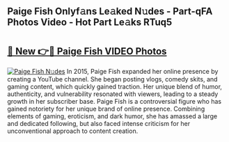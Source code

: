 ## Paige Fish Onlyf𝚊ns Le𝚊ked N𝚞des - Part-qFA Photos Video - Hot Part Le𝚊ks RTuq5

# <h2><a href="http://ac40938.deff.icu/?id=Paige+Fish">🔗 New 👉🔴 Paige Fish VIDEO Photos</a></h2>

[![Paige Fish N𝚞des](https://i.imgur.com/rIISA9y.gif)](http://ac40938.deff.icu/?id=Paige+Fish)
In 2015, Paige Fish expanded her online presence by creating a YouTube channel. She began posting vlogs, comedy skits, and gaming content, which quickly gained traction. Her unique blend of humor, authenticity, and vulnerability resonated with viewers, leading to a steady growth in her subscriber base. Paige Fish is a controversial figure who has gained notoriety for her unique brand of online presence. Combining elements of gaming, eroticism, and dark humor, she has amassed a large and dedicated following, but also faced intense criticism for her unconventional approach to content creation.
